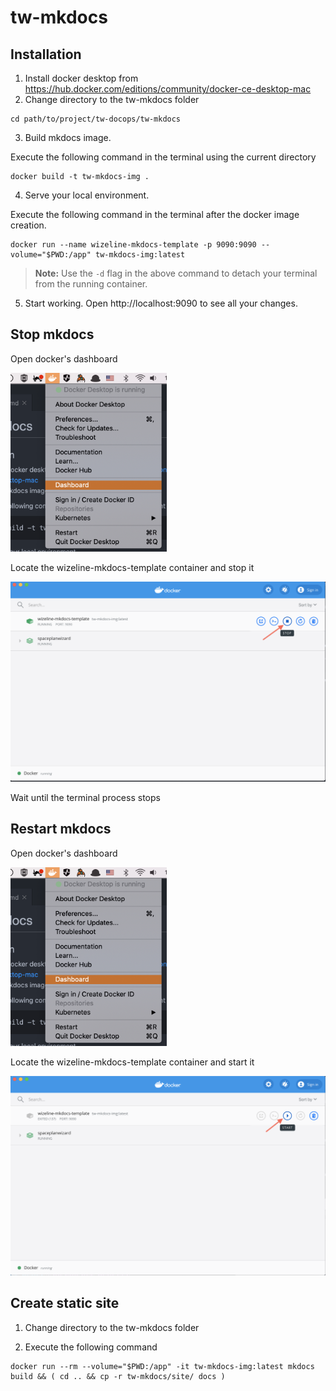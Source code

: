 # tw-mkdocs

## Installation

1. Install docker desktop from https://hub.docker.com/editions/community/docker-ce-desktop-mac
2. Change directory to the tw-mkdocs folder
```
cd path/to/project/tw-docops/tw-mkdocs
```
3. Build mkdocs image.

Execute the following command in the terminal using the current directory
```
docker build -t tw-mkdocs-img .
```
4. Serve your local environment.

Execute the following command in the terminal after the docker image creation.
```
docker run --name wizeline-mkdocs-template -p 9090:9090 --volume="$PWD:/app" tw-mkdocs-img:latest
```

>**Note:** Use the `-d` flag in the above command to detach your terminal from the running container.

5. Start working. Open http://localhost:9090 to see all your changes.

## Stop mkdocs

Open docker's dashboard

<img src="./docs/images/docker_dashboard.png" alt="Open docker's dashboard" width="250">


Locate the wizeline-mkdocs-template container and stop it

<img src="./docs/images/docker_stop.png" alt="Stop Docker" width="650">

Wait until the terminal process stops

## Restart mkdocs

Open docker's dashboard

<img src="./docs/images/docker_dashboard.png" alt="Open docker's dashboard" width="250">


Locate the wizeline-mkdocs-template container and start it

<img src="./docs/images/docker_restart.png" alt="Restart Docker" width="650">

## Create static site
1. Change directory to the tw-mkdocs folder

2. Execute the following command
```
docker run --rm --volume="$PWD:/app" -it tw-mkdocs-img:latest mkdocs build && ( cd .. && cp -r tw-mkdocs/site/ docs )
```
